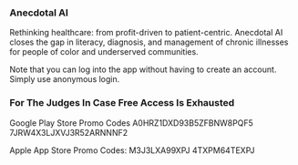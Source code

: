 ### Anecdotal AI

Rethinking healthcare: from profit-driven to patient-centric. Anecdotal AI closes the gap in literacy, diagnosis, and management of chronic illnesses for people of color and underserved communities.

Note that you can log into the app without having to create an account. Simply use anonymous login.

### For The Judges In Case Free Access Is Exhausted
Google Play Store Promo Codes
A0HRZ1DXD93B5ZFBNW8PQF5
7JRW4X3LJXVJ3R52ARNNNF2

Apple App Store Promo Codes:
M3J3LXA99XPJ
4TXPM64TEXPJ